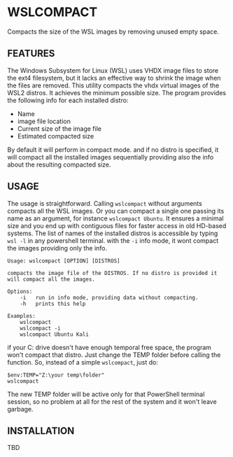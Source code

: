 # WSLCOMPACT

Compacts the size of the WSL images by removing unused empty space.


## FEATURES

The Windows Subsystem for Linux (WSL) uses VHDX image files to store the ext4 filesystem, but it lacks an effective way to shrink the image when the files are removed. This utility compacts the vhdx virtual images of the WSL2 distros. It achieves the minimum possible size. The program provides the following info for each installed distro:
- Name
- image file location
- Current size of the image file
- Estimated compacted size

By default it will perform in compact mode. and if no distro is specified, it will compact all the installed images sequentially providing also the info about the resulting compacted size.


## USAGE

The usage is straightforward. Calling `wslcompact` without arguments compacts all the WSL images. Or you can compact a single one passing its name as an argument, for instance `wslcompact Ubuntu`. It ensures a minimal size and you end up with contiguous files for faster access in old HD-based systems. The list of names of the installed distros is accessible by typing `wsl -l` in any powershell terminal. with the `-i` info mode, it wont compact the images providing only the info.

    Usage: wslcompact [OPTION] [DISTROS]

    compacts the image file of the DISTROS. If no distro is provided it will compact all the images.

    Options:
        -i   run in info mode, providing data without compacting.
        -h   prints this help

    Examples: 
        wslcompact
        wslcompact -i
        wslcompact Ubuntu Kali


if your C: drive doesn't have enough temporal free space, the program won't compact that distro. Just change the TEMP folder before calling the function. So, instead of a simple `wslcompact`, just do:
```pwsh
$env:TEMP="Z:\your temp\folder"
wslcompact
```
The new TEMP folder will be active only for that PowerShell terminal session, so no problem at all for the rest of the system and it won't leave garbage.


## INSTALLATION

TBD